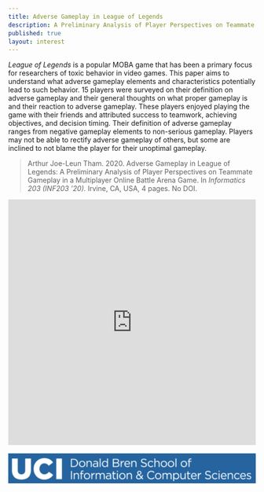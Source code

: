 ```yaml
---
title: Adverse Gameplay in League of Legends
description: A Preliminary Analysis of Player Perspectives on Teammate Gameplay in a Multiplayer Online Battle Arena Game.
published: true
layout: interest
---
```


*League of Legends* is a popular MOBA game that has been a primary focus for researchers of toxic behavior in video games. 
This paper aims to understand what adverse gameplay elements and characteristics potentially lead to such behavior.
 15 players were surveyed on their definition on adverse gameplay and their general thoughts on what proper gameplay 
 is and their reaction to adverse gameplay. These players enjoyed playing the game with their friends and attributed 
 success to teamwork, achieving objectives, and decision timing. Their definition of adverse gameplay ranges from negative
  gameplay elements to non-serious gameplay. Players may not be able to rectify adverse gameplay of others, but some are
   inclined to not blame the player for their unoptimal gameplay. 

> Arthur Joe-Leun Tham. 2020. Adverse Gameplay in League of Legends: A Preliminary Analysis of Player Perspectives on 
  Teammate Gameplay in a Multiplayer Online Battle Arena Game. In *Informatics 203 (INF203 ’20).* Irvine, CA, USA, 4 pages. No DOI.

<iframe src="https://docs.google.com/presentation/d/e/2PACX-1vRv6h2CJg4obRT4UcvnI3R5j7Nc8vDY-BFlLDC636tjElGOBUOiU8-2IXd6CNyBNw/pub?start=false&loop=false&delayms=60000" frameborder="0" width="100%" height="500" allowfullscreen="true" mozallowfullscreen="true" webkitallowfullscreen="true"></iframe>

![alt-text](/img/researchDBH.png "dbh")
